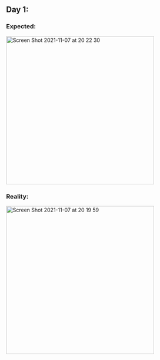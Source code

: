 ## Day 1: 

### Expected:

<img width="402" alt="Screen Shot 2021-11-07 at 20 22 30" src="https://user-images.githubusercontent.com/26890060/140674493-2e845c24-3dde-467c-89b0-548a649b33ef.png">

### Reality:

<img width="402" alt="Screen Shot 2021-11-07 at 20 19 59" src="https://user-images.githubusercontent.com/26890060/140674280-fdff6565-5109-453a-a4f1-280e33e270bf.png">
